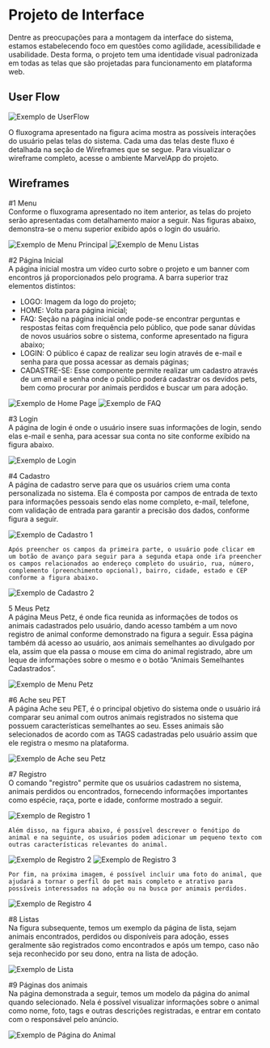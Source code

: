 
# Projeto de Interface

Dentre as preocupações para a montagem da interface do sistema, estamos estabelecendo foco em questões como agilidade, acessibilidade e usabilidade. Desta forma, o projeto tem uma identidade visual padronizada em todas as telas que são projetadas para funcionamento em plataforma web.

## User Flow

![Exemplo de UserFlow](img/Fluxo%20do%20Usu%C3%A1rio.png)

O fluxograma apresentado na figura acima mostra as possíveis interações do usuário pelas telas do sistema. Cada uma das telas deste fluxo é detalhada na seção de Wireframes que se segue. Para visualizar o wireframe completo, acesse o ambiente MarvelApp do projeto.


## Wireframes

#1 Menu   
    Conforme o fluxograma apresentado no item anterior, as telas do projeto serão apresentadas com detalhamento maior a seguir. Nas figuras abaixo, demonstra-se o menu superior exibido após o login do usuário.   

![Exemplo de Menu Principal](img/Menu%20do%20Usu%C3%A1rio.png)
![Exemplo de Menu Listas](img/menu%20listas.png)

#2 Página Inicial   
    A página inicial mostra um vídeo curto sobre o projeto e um banner com encontros já proporcionados pelo programa.  A barra superior traz elementos distintos:   

-	LOGO: Imagem da logo do projeto;   
-	HOME: Volta para página inicial;   
-	FAQ: Seção na página inicial onde pode-se encontrar perguntas e respostas feitas com frequência pelo público, que pode sanar dúvidas de novos usuários sobre o sistema, conforme apresentado na figura abaixo;   
-	LOGIN: O público é capaz de realizar seu login através de e-mail e senha para que possa acessar as demais páginas;   
-	CADASTRE-SE: Esse componente permite realizar um cadastro através de um email e senha onde o público poderá cadastrar os devidos pets, bem como procurar por animais perdidos e buscar um para adoção.   

![Exemplo de Home Page](img/pagina%20inicial.png)
![Exemplo de FAQ](img/duvidas%20frequentes.png)

#3 Login   
    A página de login é onde o usuário insere suas informações de login, sendo elas e-mail e senha, para acessar sua conta no site conforme exibido na figura abaixo.    

![Exemplo de Login](img/login.png)

#4 Cadastro     
 	A página de cadastro serve para que os usuários criem uma conta personalizada no sistema. Ela é composta por campos de entrada de texto para informações pessoais sendo elas nome completo, e-mail, telefone, com validação de entrada para garantir a precisão dos dados, conforme figura a seguir.   

![Exemplo de Cadastro 1](img/cadastro%20usuario%201.png)

    Após preencher os campos da primeira parte, o usuário pode clicar em um botão de avanço para seguir para a segunda etapa onde iŕa preencher os campos relacionados ao endereço completo do usuário, rua, número, complemento (preenchimento opcional), bairro, cidade, estado e CEP conforme a figura abaixo.    

![Exemplo de Cadastro 2](img/cadastro%20usuario%202.png)

5 Meus Petz     
    A página Meus Petz, é onde fica reunida as informações de todos os animais cadastrados pelo usuário, dando acesso também a um novo registro de animal conforme demonstrado na figura a seguir. Essa página também dá acesso ao usuário, aos animais semelhantes ao divulgado por ela, assim que ela passa o mouse em cima do animal registrado, abre um leque de informações sobre o mesmo e o botão “Animais Semelhantes Cadastrados”.   

![Exemplo de Menu Petz](img/meus%20petz.png)

#6 Ache seu PET     
    A página Ache seu PET, é o principal objetivo do sistema onde o usuário irá comparar seu animal com outros animais registrados no sistema que possuem características semelhantes ao seu. Esses animais são selecionados de acordo com as TAGS cadastradas pelo usuário assim que ele registra o mesmo na plataforma.   

![Exemplo de Ache seu Petz](img/animais%20perdidos.png)

#7 Registro     
    O comando "registro" permite que os usuários cadastrem no sistema, animais perdidos ou encontrados, fornecendo informações importantes como espécie, raça, porte e idade, conforme mostrado a seguir.   

![Exemplo de Registro 1](img/registro%20animal%201.png)

    Além disso, na figura abaixo, é possível descrever o fenótipo do animal e na seguinte, os usuários podem adicionar um pequeno texto com outras características relevantes do animal.   
    
![Exemplo de Registro 2](img/registro%20animal%202.png)
![Exemplo de Registro 3](img/registro%20animal%203.png)
    
    Por fim, na próxima imagem, é possível incluir uma foto do animal, que ajudará a tornar o perfil do pet mais completo e atrativo para possíveis interessados na adoção ou na busca por animais perdidos.  

![Exemplo de Registro 4](img/registro%20animal%204.png)

#8 Listas    
 	Na figura subsequente, temos um exemplo da página de lista, sejam animais encontrados, perdidos ou disponíveis para adoção, esses geralmente são registrados como encontrados e após um tempo, caso não seja reconhecido por seu dono, entra na lista de adoção.   

![Exemplo de Lista](img/listas.png)

#9 Páginas dos animais     
	Na página demonstrada a seguir, temos um modelo da página do animal quando selecionado. Nela é possível visualizar informações sobre o animal como nome, foto, tags e outras descrições registradas, e entrar em contato com o responsável pelo anúncio.   

![Exemplo de Página do Animal](img/animais%20perdidos.png)